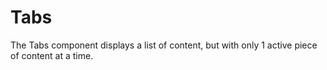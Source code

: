 # Tabs

The Tabs component displays a list of content, but with only 1 active piece of content at a time.

